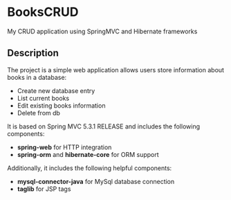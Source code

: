 # BooksCRUD
My CRUD application using SpringMVC and Hibernate frameworks

## Description
The project is a simple web application allows users store information about books in a database:

* Create new database entry
* List current books
* Edit existing books information
* Delete from db
    
It is based on Spring MVC 5.3.1 RELEASE and includes the following components:
* **spring-web** for HTTP integration
* **spring-orm** and **hibernate-core** for ORM support

Additionally, it includes the following helpful components:
* **mysql-connector-java** for MySql database connection
* **taglib** for JSP tags
